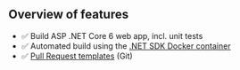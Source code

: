 ## Overview of features

- :white_check_mark: Build ASP .NET Core 6 web app, incl. unit tests
- :white_check_mark: Automated build using the [.NET SDK Docker container][container]
- :white_check_mark: [Pull Request templates][pr-template] (Git)

[container]:    https://github.com/dotnet/dotnet-docker/blob/main/samples/build-in-sdk-container.md
[pr-template]:  ../.azuredevops/pull_request_template.md